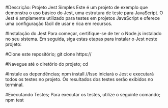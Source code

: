 #Descrição: Projeto Jest Simples Este é um projeto de exemplo que demonstra o uso básico do Jest, uma estrutura de teste para JavaScript. O Jest é amplamente utilizado para testes em projetos JavaScript e oferece uma configuração fácil de usar e rica em recursos.

#Instalação do Jest Para começar, certifique-se de ter o Node.js instalado no seu sistema. Em seguida, siga estas etapas para instalar o Jest neste projeto:

#Clone este repositório; git clone https://

#Navegue até o diretório do projeto; cd

#Instale as dependências; npm install //Isso iniciará o Jest e executará todos os testes no projeto. Os resultados dos testes serão exibidos no terminal.

#Executando Testes;
Para executar os testes, utilize o seguinte comando; npm test
